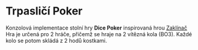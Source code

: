 # Trpasličí Poker

Konzolová implementace stolní hry **Dice Poker** inspirovaná hrou [Zaklínač](https://witcher.fandom.com/wiki/The_Witcher_dice_poker)  
Hra je určená pro 2 hráče, přičemž se hraje na 2 vítězná kola (BO3). Každé kolo se potom skládá z 2 hodů kostkami.
